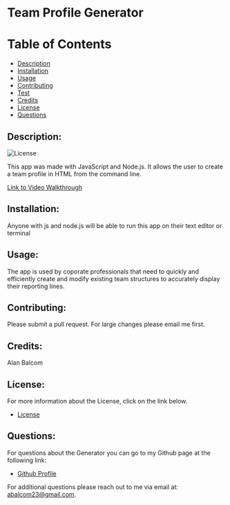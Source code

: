 # Team Profile Generator

# Table of Contents

- [Description](#description)
- [Installation](#installation)
- [Usage](#usage)
- [Contributing](#contributing)
- [Test](#test)
- [Credits](#credits)
- [License](#license)
- [Questions](#questions)

## Description:
![License](https://img.shields.io/badge/License-ISC-blue.svg "License Badge")

This app was made with JavaScript and Node.js.  It allows the user to create a team profile in HTML from the command line.

[Link to Video Walkthrough](https://drive.google.com/file/d/1IIjrZ9H7G_PJlc4hBeXwzD0joF0pQzUn/view)

## Installation:
Anyone with js and node.js will be able to run this app on their text editor or terminal

## Usage:
The app is used by coporate professionals that need to quickly and efficiently create and modify existing team structures to accurately display their reporting lines.

## Contributing:

Please submit a pull request.  For large changes please email me first.

## Credits:

Alan Balcom

## License:

For more information about the License, click on the link below.

- [License](https://opensource.org/licenses/ISC)

##  Questions:

For questions about the Generator you can go to my Github page at the following link:

- [Github Profile](https://github.com/abalcs)

For additional questions please reach out to me via email at: abalcom23@gmail.com.

